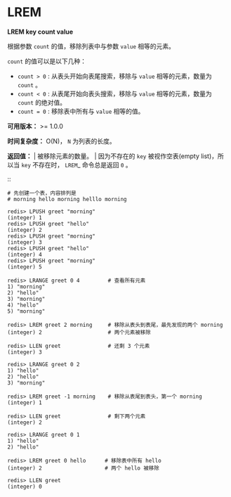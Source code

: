# LREM


**LREM key count value**

根据参数 ``count`` 的值，移除列表中与参数 ``value`` 相等的元素。
        
``count`` 的值可以是以下几种：

- ``count > 0`` : 从表头开始向表尾搜索，移除与 ``value`` 相等的元素，数量为 ``count`` 。
- ``count < 0`` : 从表尾开始向表头搜索，移除与 ``value`` 相等的元素，数量为 ``count`` 的绝对值。
- ``count = 0`` : 移除表中所有与 ``value`` 相等的值。

**可用版本：**
    >= 1.0.0

**时间复杂度：**
    O(N)， ``N`` 为列表的长度。

**返回值：**
    | 被移除元素的数量。
    | 因为不存在的 ``key`` 被视作空表(empty list)，所以当 ``key`` 不存在时， `LREM`_ 命令总是返回 ``0`` 。

:: 

    # 先创建一个表，内容排列是
    # morning hello morning helllo morning

    redis> LPUSH greet "morning"
    (integer) 1
    redis> LPUSH greet "hello"
    (integer) 2
    redis> LPUSH greet "morning"
    (integer) 3
    redis> LPUSH greet "hello"
    (integer) 4
    redis> LPUSH greet "morning"
    (integer) 5

    redis> LRANGE greet 0 4         # 查看所有元素
    1) "morning"
    2) "hello"
    3) "morning"
    4) "hello"
    5) "morning"

    redis> LREM greet 2 morning     # 移除从表头到表尾，最先发现的两个 morning
    (integer) 2                     # 两个元素被移除

    redis> LLEN greet               # 还剩 3 个元素
    (integer) 3

    redis> LRANGE greet 0 2
    1) "hello"
    2) "hello"
    3) "morning"

    redis> LREM greet -1 morning    # 移除从表尾到表头，第一个 morning
    (integer) 1

    redis> LLEN greet               # 剩下两个元素
    (integer) 2

    redis> LRANGE greet 0 1
    1) "hello"
    2) "hello"

    redis> LREM greet 0 hello      # 移除表中所有 hello
    (integer) 2                    # 两个 hello 被移除

    redis> LLEN greet
    (integer) 0
